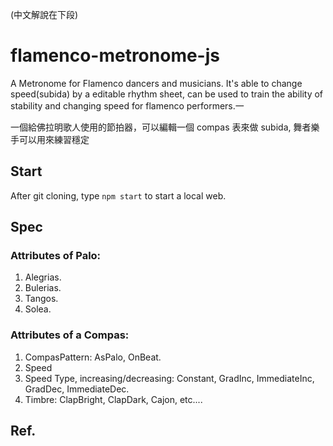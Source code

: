 (中文解說在下段)

# flamenco-metronome-js
A Metronome for Flamenco dancers and musicians.
It's able to change speed(subida) by a editable rhythm sheet, can be used to train the ability of stability and changing speed for flamenco performers.一

一個給佛拉明歌人使用的節拍器，可以編輯一個 compas 表來做 subida, 舞者樂手可以用來練習穩定

## Start
After git cloning, type `npm start` to start a local web.

## Spec

### Attributes of Palo:

1. Alegrias.
2. Bulerias.
3. Tangos.
4. Solea.

### Attributes of a Compas:

1. CompasPattern: AsPalo, OnBeat.
2. Speed
3. Speed Type, increasing/decreasing: Constant, GradInc, ImmediateInc, GradDec, ImmediateDec.
4. Timbre: ClapBright, ClapDark, Cajon, etc....

## Ref.
